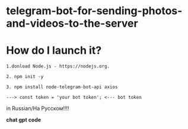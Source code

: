 # telegram-bot-for-sending-photos-and-videos-to-the-server

# How do I launch it?
``1.donload Node.js - https://nodejs.org.``


``2. npm init -y``

``3. npm install node-telegram-bot-api axios``

``---> const token = 'your bot token'; <--- bot token``


in Russian/На Русском!!!!

**chat gpt code**
